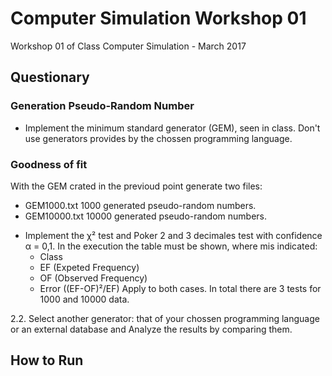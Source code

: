 Computer Simulation Workshop 01
==============

Workshop 01 of Class Computer Simulation - March 2017

Questionary
----------------------------

### Generation Pseudo-Random Number 

* Implement the minimum standard generator (GEM), seen in class. Don't use generators provides by the chossen programming language.

### Goodness of fit 

With the GEM crated in the previoud point generate two files:

- GEM1000.txt 1000 generated pseudo-random numbers.
- GEM10000.txt 10000 generated pseudo-random numbers.

* Implement the χ² test and Poker 2 and 3 decimales test with confidence α = 0,1. In the execution the table must be shown, 
where mis indicated:
	* Class
	* EF (Expeted Frequency)
	* OF (Observed Frequency)
	* Error ((EF-OF)²/EF)
Apply to both cases. In total there are 3 tests for 1000 and 10000 data.

2.2. Select another generator: that of your chossen programming language or an external database and Analyze the results by comparing them.


How to Run
----------------------------
